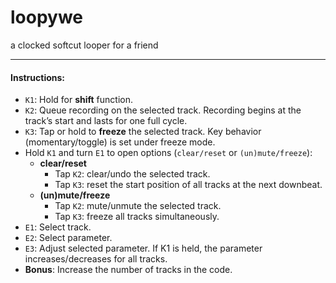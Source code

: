 # loopywe
a clocked softcut looper for a friend

---

#### Instructions:

- `K1`: Hold for **shift** function.
- `K2`: Queue recording on the selected track. Recording begins at the track’s start and lasts for one full cycle.
- `K3`: Tap or hold to **freeze** the selected track. Key behavior (momentary/toggle) is set under freeze mode.
- Hold `K1` and turn `E1` to open options (`clear/reset` or `(un)mute/freeze`):
  - **clear/reset**
    - Tap `K2`: clear/undo the selected track.
    - Tap `K3`: reset the start position of all tracks at the next downbeat.
  - **(un)mute/freeze**
    - Tap `K2`: mute/unmute the selected track.
    - Tap `K3`: freeze all tracks simultaneously.
- `E1`: Select track.
- `E2`: Select parameter.
- `E3`: Adjust selected parameter. If K1 is held, the parameter increases/decreases for all tracks.
- **Bonus**: Increase the number of tracks in the code.
